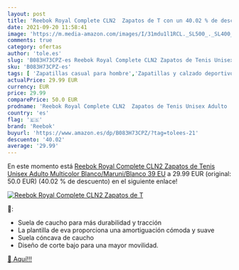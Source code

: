 ```yaml
---
layout: post
title: 'Reebok Royal Complete CLN2  Zapatos de T con un 40.02 % de descuento'
date: 2021-09-20 11:58:41
image: 'https://m.media-amazon.com/images/I/31mdu1l1RCL._SL500_._SL400_.jpg'
comments: true
category: ofertas
author: 'tole.es'
slug: 'B083H73CPZ-es Reebok Royal Complete CLN2 Zapatos de Tenis Unisex Adulto...'
sku: 'B083H73CPZ-es'
tags: [ 'Zapatillas casual para hombre','Zapatillas y calzado deportivo para hombre','Zapatos','Zapatos para hombre','Zapatos y complementos','reebok','zapatos', ]
actualPrice: 29.99 EUR
currency: EUR
price: 29.99
comparePrice: 50.0 EUR
prodname: 'Reebok Royal Complete CLN2  Zapatos de Tenis Unisex Adulto  Multicolor  Blanco/Maruni/Blanco   39 EU'
country: 'es'
flag: '🇪🇸'
brand: 'Reebok'
buyurl: 'https://www.amazon.es/dp/B083H73CPZ/?tag=tolees-21'
descuento: '40.02'
average: '29.99'
---
```


En este momento está [Reebok Royal Complete CLN2  Zapatos de Tenis Unisex Adulto  Multicolor  Blanco/Maruni/Blanco   39 EU](https://www.amazon.es/dp/B083H73CPZ/?tag=tolees-21) a 29.99 EUR (original: 50.0 EUR) (40.02 %  de descuento) en el siguiente enlace!

[![Reebok Royal Complete CLN2  Zapatos de T](https://m.media-amazon.com/images/I/31mdu1l1RCL._SL500_._SL400_.jpg)](https://www.amazon.es/dp/B083H73CPZ/?tag=tolees-21)

🔎:

- Suela de caucho para más durabilidad y tracción
- La plantilla de eva proporciona una amortiguación cómoda y suave
- Suela cóncava de caucho
- Diseño de corte bajo para una mayor movilidad.

[🛒 Aquí!!!](https://www.amazon.es/dp/B083H73CPZ/?tag=tolees-21)
